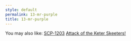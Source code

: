 ```yaml
---
style: default
permalink: 13-mr-purple
title: 13-mr-purple
---
```

You may also like:
[SCP-1203](http://scp-wiki.net/scp-1203)
[Attack of the Keter Skeeters!](http://scp-wiki.net/attack-of-the-keter-skeeters)